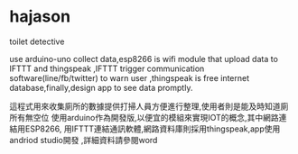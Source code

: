 # hajason
toilet detective

use arduino-uno collect data,esp8266 is wifi module that upload data 
to IFTTT and thingspeak ,IFTTT trigger communication software(line/fb/twitter)
to warn user ,thingspeak is free internet database,finally,design app
to see data promptly.

這程式用來收集廁所的數據提供打掃人員方便進行整理,使用者則是能及時知道廁所有無空位
使用arduino作為開發版,以便宜的模組來實現IOT的概念,其中網路連結用ESP8266,
用IFTTT連結通訊軟體,網路資料庫則採用thingspeak,app使用andriod studio開發
,詳細資料請參閱word